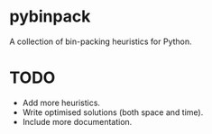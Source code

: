 pybinpack
=========

A collection of bin-packing heuristics for Python.

TODO
====

 * Add more heuristics.
 * Write optimised solutions (both space and time).
 * Include more documentation.
